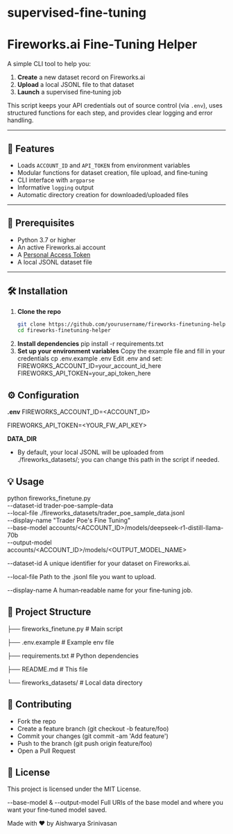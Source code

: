# supervised-fine-tuning
# Fireworks.ai Fine‑Tuning Helper

A simple CLI tool to help you:

1. **Create** a new dataset record on Fireworks.ai  
2. **Upload** a local JSONL file to that dataset  
3. **Launch** a supervised fine‑tuning job  

This script keeps your API credentials out of source control (via `.env`), uses structured functions for each step, and provides clear logging and error handling.

---

## 🚀 Features

- Loads `ACCOUNT_ID` and `API_TOKEN` from environment variables  
- Modular functions for dataset creation, file upload, and fine‑tuning  
- CLI interface with `argparse`  
- Informative `logging` output  
- Automatic directory creation for downloaded/uploaded files  

---

## 🔧 Prerequisites

- Python 3.7 or higher  
- An active Fireworks.ai account  
- A [Personal Access Token](https://docs.fireworks.ai/authentication)  
- A local JSONL dataset file  

---

## 🛠 Installation

1. **Clone the repo**  
   ```bash
   git clone https://github.com/yourusername/fireworks-finetuning-helper.git
   cd fireworks-finetuning-helper
2. **Install dependencies**
  pip install -r requirements.txt
3. **Set up your environment variables**
   Copy the example file and fill in your credentials
   cp .env.example .env
   Edit .env and set:
   FIREWORKS_ACCOUNT_ID=your_account_id_here
   FIREWORKS_API_TOKEN=your_api_token_here

## ⚙️ Configuration
**.env**
FIREWORKS_ACCOUNT_ID=<ACCOUNT_ID>

FIREWORKS_API_TOKEN=<YOUR_FW_API_KEY>


**DATA_DIR**
- By default, your local JSONL will be uploaded from ./fireworks_datasets/; you can change this path in the script if needed.

## 💡 Usage
python fireworks_finetune.py \
  --dataset-id trader-poe-sample-data \
  --local-file ./fireworks_datasets/trader_poe_sample_data.jsonl \
  --display-name "Trader Poe's Fine Tuning" \
  --base-model accounts/<ACCOUNT_ID>/models/deepseek-r1-distill-llama-70b \
  --output-model accounts/<ACCOUNT_ID>/models/<OUTPUT_MODEL_NAME>


--dataset-id
A unique identifier for your dataset on Fireworks.ai.

--local-file
Path to the .jsonl file you want to upload.

--display-name
A human‑readable name for your fine‑tuning job.

## 📁 Project Structure

├── fireworks_finetune.py     # Main script

├── .env.example              # Example env file

├── requirements.txt          # Python dependencies

├── README.md                 # This file

└── fireworks_datasets/       # Local data directory


## 🤝 Contributing
- Fork the repo
- Create a feature branch (git checkout -b feature/foo)
- Commit your changes (git commit -am 'Add feature')
- Push to the branch (git push origin feature/foo)
- Open a Pull Request

## 📜 License
This project is licensed under the MIT License.

--base-model & --output-model
Full URIs of the base model and where you want your fine‑tuned model saved.

Made with ❤️ by Aishwarya Srinivasan



